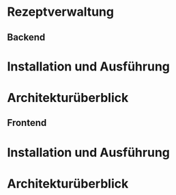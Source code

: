 # Rezeptverwaltung 


## Backend


# Installation und Ausführung


# Architekturüberblick


## Frontend


# Installation und Ausführung


# Architekturüberblick
